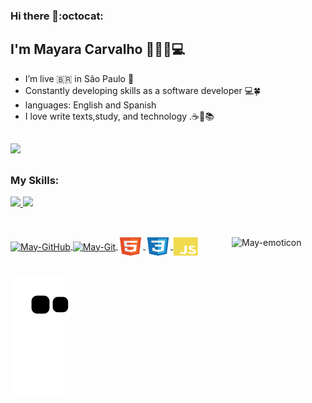 ### Hi there 👋:octocat:

## I'm Mayara Carvalho :sassy_woman::four_leaf_clover::computer:

- I’m live 🇧🇷 in São Paulo :office:
- Constantly developing skills as a software developer :computer::four_leaf_clover:
- languages: English and Spanish
- I love write texts,study, and technology .:coffee::rocket::books:
##

<a href = "mailto: may.carvalho1805@gmail.com"><img src="https://img.shields.io/badge/-Gmail-%23333?style=for-the-badge&logo=outlook&logoColor=white" target="_blank"></a>
  
  
##
  
### My Skills:
  
  
<div>
  <a href="https://github.com/GiVicking">
  <img height="180em" src="https://github-readme-stats.vercel.app/api?username=MayCarvalho&show_icons=true&theme=jolly&include_all_commits=true&count_private=true"/>
  <img height="150em" src="https://github-readme-stats.vercel.app/api/top-langs/?username=MayCarvalho&layout=compact&langs_count=16&theme=jolly"/>
</div>
  
##
  
<div style="display: inline_block"><br>
  
  <img align="center" alt="May-GitHub" height="30" width="40" src="https://cdn.jsdelivr.net/gh/devicons/devicon/icons/github/github-original-wordmark.svg">
  <img align="center" alt="May-Git" height="30" width="40" src="https://cdn.jsdelivr.net/gh/devicons/devicon/icons/git/git-original-wordmark.svg">
  <img align="center" alt="May-HTML" height="30" width="40" src="https://raw.githubusercontent.com/devicons/devicon/master/icons/html5/html5-original.svg">
  <img align="center" alt="May-CSS" height="30" width="40" src="https://raw.githubusercontent.com/devicons/devicon/master/icons/css3/css3-original.svg">
  <img align="center" alt="May-Js" height="30" width="40" src="https://raw.githubusercontent.com/devicons/devicon/master/icons/javascript/javascript-plain.svg">
 <img align="right" alt="May-emoticon" height="150" width="150" src="https://i.pinimg.com/originals/f1/b6/8e/f1b68ec9a8b8231ff74987dee0e29bfd.gif">

  ##
 
  ![Snake animation](https://github.com/rafaballerini/rafaballerini/blob/output/github-contribution-grid-snake.svg)
 


